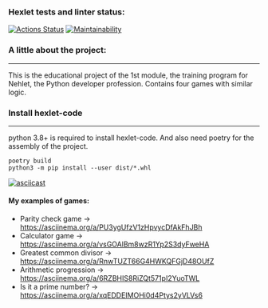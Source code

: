 ### Hexlet tests and linter status:
[![Actions Status](https://github.com/sidnnov/python-project-49/workflows/hexlet-check/badge.svg)](https://github.com/sidnnov/python-project-49/actions)
[![Maintainability](https://api.codeclimate.com/v1/badges/eee64bcfeffb6b6b3b78/maintainability)](https://codeclimate.com/github/sidnnov/python-project-49/maintainability)

### A little about the project:
-------------------------------
This is the educational project of the 1st module, the training program for Nehlet, the Python developer profession. Contains four games with similar logic.

### Install hexlet-code
-----------------------

python 3.8+ is required to install hexlet-code. And also need poetry for the assembly of the project.

```
poetry build
python3 -m pip install --user dist/*.whl
```

[![asciicast](https://asciinema.org/a/iVJEUV9oJmYPhWBOLfxhYmN3G.svg)](https://asciinema.org/a/iVJEUV9oJmYPhWBOLfxhYmN3G)

#### My examples of games:
* Parity check game -> https://asciinema.org/a/PU3ygUfzV1zHpvycDfAkFhJBh
* Calculator game -> https://asciinema.org/a/vsGOAlBm8wzR1Yp2S3dyFweHA
* Greatest common divisor -> https://asciinema.org/a/RnwTUZT66G4HWKQFGjD48OUfZ
* Arithmetic progression -> https://asciinema.org/a/6RZBHIS8RiZQt571pI2YuoTWL
* Is it a prime number? -> https://asciinema.org/a/xqEDDEIMOHi0d4Ptys2yVLVs6